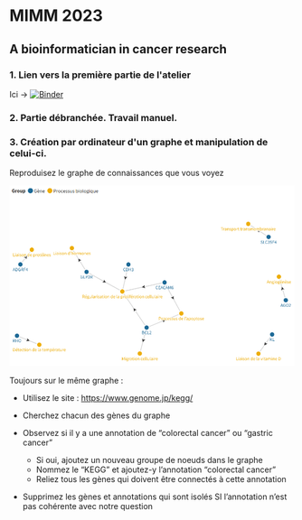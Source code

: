 # MIMM 2023

## A bioinformatician in cancer research

### 1. Lien vers la première partie de l'atelier
Ici -> [![Binder](https://mybinder.org/badge_logo.svg)](https://mybinder.org/v2/gh/ElsaClaude/mimm-binder-jupyter/HEAD)

### 2. Partie débranchée. Travail manuel.

### 3. Création par ordinateur d'un graphe et manipulation de celui-ci.

Reproduisez le graphe de connaissances que vous voyez

![alt text](graphe_a_reproduire.png "Graphe de connaissance - Identification de gènes impliqués dans le CRC")


Toujours sur le même graphe :
- Utilisez le site : https://www.genome.jp/kegg/
- Cherchez chacun des gènes du graphe
- Observez si il y a une annotation de “colorectal cancer” ou “gastric cancer”
  - Si oui, ajoutez un nouveau groupe de noeuds dans le graphe
  - Nommez le “KEGG” et ajoutez-y l’annotation “colorectal cancer”
  - Reliez tous les gènes qui doivent être connectés à cette annotation

- Supprimez les gènes et annotations qui sont isolés SI l’annotation n’est pas cohérente avec notre question
